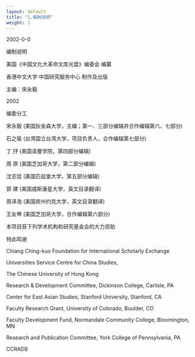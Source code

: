 ```yaml
---
layout: default
title: "1.编制说明"
weight: 1
---
```


2002-0-0

编制说明

美国《中国文化大革命文库光盘》编委会 编纂

香港中文大学·中国研究服务中心 制作及出版

主编：宋永毅

2002

编委分工

宋永毅    (美国狄金森大学，主编；第一、三部分编辑并合作编辑第六、七部分)

石之瑜    (台湾国立台湾大学，项目负责人，合作编辑第七部分)

丁  抒     (美国诺曼学院，第四部分编辑)

周  原     (美国芝加哥大学，第二部分编辑)

沈志佳     (美国匹兹堡大学，第五部分编辑)

郭  建     (美国威斯康星大学，英文目录翻译)

周泽浩     (美国宾州约克大学，英文目录翻译)

王友琴     (美国芝加哥大学，合作编辑第六部分)

本项目获下列学术机构和研究基金会的大力资助

特此鸣谢

Chiang Ching-kuo Foundation for International Scholarly Exchange

Universities Service Centre for China Studies,

The Chinese University of Hong Kong

Research & Development Committee, Dickinson College, Carlisle, PA

Center for East Asian Studies, Stanford University, Stanford, CA

Faculty Research Grant, University of  Colorado, Boulder, CO

Faculty Development Fund, Normandale Community College, Bloomington, MN

Research and Publication Committee, York College of Pennsylvania, PA

CCRADB

